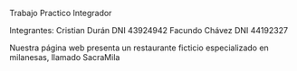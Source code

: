 Trabajo Practico Integrador

Integrantes:
Cristian Durán DNI 43924942
Facundo Chávez DNI 44192327

Nuestra página web presenta un restaurante ficticio especializado en milanesas, llamado SacraMila
